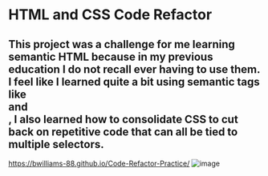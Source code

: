 # HTML and CSS Code Refactor

## This project was a challenge for me learning semantic HTML because in my previous education I do not recall ever having to use them. I feel like I learned quite a bit using semantic tags like <section> <article> and <aside>, I also learned how to consolidate CSS to cut back on repetitive code that can all be tied to multiple selectors.

  https://bwilliams-88.github.io/Code-Refactor-Practice/
  ![image](https://github.com/Bwilliams-88/Code-Refactor-Practice/assets/133716974/dc8c88fe-96f6-468b-b903-093e9da9ca46)


